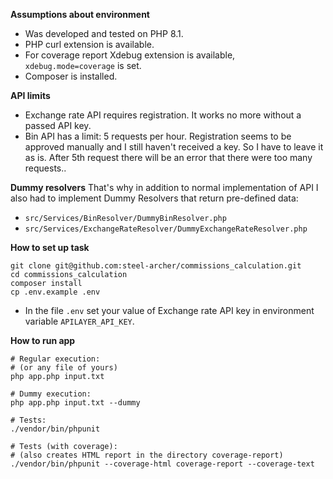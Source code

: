 **Assumptions about environment**
* Was developed and tested on PHP 8.1.
* PHP curl extension is available.
* For coverage report Xdebug extension is available, `xdebug.mode=coverage` is set.
* Composer is installed.

**API limits**
* Exchange rate API requires registration. It works no more without a passed API key.
* Bin API has a limit: 5 requests per hour. Registration seems to be approved manually and I still haven't received a key. So I have to leave it as is. After 5th request there will be an error that there were too many requests..

**Dummy resolvers**
That's why in addition to normal implementation of API I also had to implement Dummy Resolvers that return pre-defined data:
* `src/Services/BinResolver/DummyBinResolver.php`
* `src/Services/ExchangeRateResolver/DummyExchangeRateResolver.php`

**How to set up task**
```
git clone git@github.com:steel-archer/commissions_calculation.git
cd commissions_calculation
composer install
cp .env.example .env
```
* In the file `.env` set your value of Exchange rate API key in environment variable `APILAYER_API_KEY`.

**How to run app**
```
# Regular execution:
# (or any file of yours)
php app.php input.txt

# Dummy execution:
php app.php input.txt --dummy

# Tests:
./vendor/bin/phpunit

# Tests (with coverage):
# (also creates HTML report in the directory coverage-report)
./vendor/bin/phpunit --coverage-html coverage-report --coverage-text
```